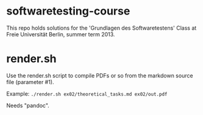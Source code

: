 softwaretesting-course
======================
This repo holds solutions for the 'Grundlagen des Softwaretestens' Class at
Freie Universität Berlin, summer term 2013.

render.sh
=========

Use the render.sh script to compile PDFs or so from the markdown source file
(parameter #1).

Example:
```./render.sh ex02/theoretical_tasks.md ex02/out.pdf```

Needs "pandoc".
